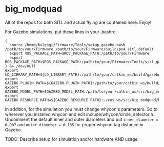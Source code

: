 # big_modquad
All of the repos for both SITL and actual flying are contained here. Enjoy!

For Gazebo simulations, put these lines in your .bashrc:
```
{
  source /home/bulgogi/Firmware/Tools/setup_gazebo.bash /path/to/your/Firmware /path/to/your/Firmware/build/px4_sitl_default
  export ROS_PACKAGE_PATH=$ROS_PACKAGE_PATH:/path/to/your/Firmware
  export ROS_PACKAGE_PATH=$ROS_PACKAGE_PATH:/path/to/your/Firmware/Tools/sitl_gazebo
} &> /dev/null
export LD_LIBRARY_PATH=${LD_LIBRARY_PATH}:/path/to/your/catkin_ws/build/gazebo_magnet
export GAZEBO_PLUGIN_PATH=${GAZEBO_PLUGIN_PATH}:/path/to/your/catkin_ws/build/gazebo_magnet
export GAZEBO_MODEL_PATH=$GAZEBO_MODEL_PATH:/path/to/your/catkin_ws/src/big_modquad/big_modquad/config/
export GAZEBO_RESOURCE_PATH=${GAZEBO_RESOURCE_PATH}:~/ros_ws/src/big_modquad/big_modquad/config/rotors_description/materials/
```

In addition, for the simulation you must change whycon's parameters. Go to wherever you installed whycon and edit include/whycon/circle_detector.h. Uncomment the default inner and outer diameters and put ```inner_diameter = 0.087``` and ```outer_diameter = 0.135``` for proper whycon tag distance in Gazebo.

TODO: Describe setup for simulation and/or hardware AND usage

